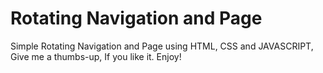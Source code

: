 # Rotating Navigation and Page
 Simple Rotating Navigation and Page using HTML, CSS and JAVASCRIPT, Give me a thumbs-up, If you like it. Enjoy!
